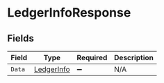 # LedgerInfoResponse


## Fields

| Field                                               | Type                                                | Required                                            | Description                                         |
| --------------------------------------------------- | --------------------------------------------------- | --------------------------------------------------- | --------------------------------------------------- |
| `Data`                                              | [LedgerInfo](../../Models/Components/LedgerInfo.md) | :heavy_minus_sign:                                  | N/A                                                 |